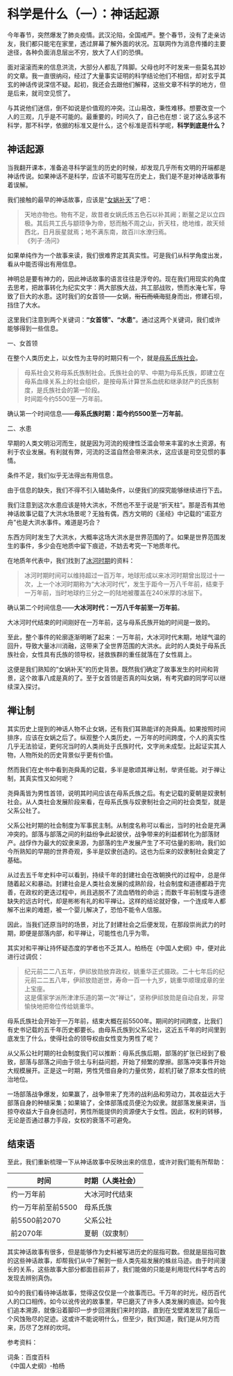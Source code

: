 # 科学是什么（一）：神话起源

今年春节，突然爆发了肺炎疫情。武汉沦陷，全国戒严。整个春节，没有了走亲访友，我们都只能宅在家里，透过屏幕了解外面的状况。互联网作为消息传播的主要途径，各种负面消息层出不穷，放大了人们的恐惧。

面对滚滚而来的信息洪流，大部分人都乱了阵脚。父母也时不时发来一些莫名其妙的文章。我一直很纳闷，经过了大量事实证明的科学结论他们不相信，却对玄乎其玄的神话传说深信不疑。起初，我还会去跟他们解释，这些文章不科学的地方，但是后来，就司空见惯了。

与其说他们迷信，倒不如说是价值观的冲突。江山易改，秉性难移。想要改变一个人的三观，几乎是不可能的。最重要的，时间久了，自己也在想：说了这么多这不科学，那不科学，依据的标准又是什么，这个标准是否科学呢，**科学到底是什么？**

## 神话起源

当我翻开课本，准备追寻科学诞生的历史的时候，却发现几乎所有文明的开端都是神话传说。如果神话不是科学，应该不可能写在历史上，我们是不是对神话故事有着误解。

我们接触的最早的神话故事，应该是“[女娲补天](https://baike.baidu.com/item/%E5%A5%B3%E5%A8%B2%E8%A1%A5%E5%A4%A9/230)”了吧：

> 天地亦物也。物有不足，故昔者女娲氏炼五色石以补其阙；断鳌之足以立四极。其后共工氏与颛顼争为帝，怒而触不周之山，折天柱，绝地维，故天倾西北，日月辰星就焉；地不满东南，故百川水潦归焉。</br>《列子·汤问》

如果单纯作为一个故事来读，我们很难界定其真实性。可是我们从科学角度出发，看从中能否得出有用信息。

神明总是要有神力的，因此神话故事的语言往往是浮夸的。现在我们用现实的角度去思考，把故事转化为纪实文字：两大部族大战，共工部战败，愤而水淹七军，导致了巨大的水患。这时我们的女首领——女娲，~~衔石而填海~~挺身而出，修建石坝，挡住了大水。

这里我们注意到两个关键词：**“女首领”、“水患”**。通过这两个关键词，我们或许能够得到一些信息。

一、女首领

在整个人类历史上，以女性为主导的时期只有一个，就是[母系氏族社会](https://baike.baidu.com/item/%E6%AF%8D%E7%B3%BB%E6%B0%8F%E6%97%8F%E7%A4%BE%E4%BC%9A)。

> 母系社会又称母系氏族制社会。氏族社会的早、中期为母系氏族，即建立在母系血缘关系上的社会组织，是按母系计算世系血统和继承财产的氏族制度，是氏族社会的第一阶段。</br>时间距今约5500至一万年前。

确认第一个时间信息——**母系氏族时期：距今约5500至一万年前**。

二、水患

早期的人类文明沿河而生，就是因为河流的规律性泛滥会带来丰富的水土资源，有利于农业发展。有利就有弊，河流的泛滥自然会带来洪水，这应该是司空见惯的事情。

条件不足，我们似乎无法得出有用信息。

由于信息的缺失，我们不得不引入辅助条件，以便我们的探究能够继续进行下去。

我们注意到这次水患应该是特大洪水，不然也不至于说是“折天柱”。那是否有其他神话故事记载了大洪水场景呢？无独有偶，西方文明的《圣经》中记载的“诺亚方舟”也是大洪水事件。难道是巧合？

东西方同时发生了大洪水，大概率这场大洪水是世界范围的了。如果是世界范围发生的事件，多少会在地质中留下痕迹，不妨去考究一下地质年代。

在地质年代表中，我们找到了[冰河时期](https://baike.baidu.com/item/%E5%86%B0%E6%B2%B3%E6%97%B6%E6%9C%9F)的资料：

> 冰河时期时间可以维持超过一百万年，地球形成以来冰河时期曾出现过十一次，上一个冰河时期称为“大冰河时代”，发生于距今一万八千年前，结束于一万年前，当时地球约三分之一的陆地被覆盖在240米厚的冰层下。

确认第二个时间信息——**大冰河时代：一万八千年前至一万年前**。

大冰河时代结束的时间刚好在一万年前，这与母系氏族开始的时间是一致的。

至此，整个事件的轮廓逐渐明晰了起来：一万年前，大冰河时代末期，地球气温的回升，导致大量冰川消融，这带来了全世界范围的大洪水。此时的人类处于母系氏族社会，女性具有氏族的领导权，拯救族群的重任就落在了女性肩上。

这便是我们熟知的“女娲补天”的历史背景。既然我们确定了故事发生的时间和背景，这个故事八成是真的了。至于女首领是否真的叫女娲，有考究癖的同学可以继续深入探讨。

## 禅让制

其实历史上提到的神话人物不止女娲，还有我们耳熟能详的尧舜禹。如果按照时间排序，应该在女娲之后了。纵观整个人类历史，一万年的时间跨度，个人的真实性几乎无法验证，更何况当时的人类尚处于氏族时代，文字尚未成型。比起证实其人物，人物所处的历史背景似乎更有价值。

然而我们在史书中看到尧舜禹的记载，多半是歌颂其禅让制，举贤任能。对于禅让制，其真实性又如何呢？

尧舜禹皆为男性首领，说明其时间应该在母系氏族之后。有史记载的夏朝是奴隶制社会。从人类社会发展阶段来看，在母系氏族与奴隶制社会之间的社会类型，就是父系公社了。

父系公社时期的社会制度为军事民主制。从制度名称可以看出，当时的社会是充满冲突的。部落与部落之间的利益纷争此起彼伏，战争带来的利益都转化为部落财产。战俘作为最大的奴隶来源，为部落的生产发展产生了不可估量的影响，我们如今所熟知的早期的世界奇观，多半是奴隶创造的。这也为后来的奴隶制社会奠定了基础。

从过去五千年史料中可以看到，持续千年的封建社会在改朝换代的过程中，总是伴随着起义和暴动。封建社会是人类社会发展的成熟阶段，社会制度和道德都趋于完善，在政权的更迭过程中，尚且逃脱不了流血牺牲的命运；而数千年前制度与道德缺失的远古时代，却是彬彬有礼的和平禅让。这样的结论就好像，一个连成年人都解不出来的难题，被一个婴儿解决了，恐怕不能令人信服。

因此，当我们还原当时的场景，对比了封建社会之后便发现，在那段崇尚武力的时期，即便是部落内部，和平禅让，可能性也几乎为零。

其实对和平禅让持怀疑态度的学者也不乏其人。柏杨在《中国人史纲》中，便对此进行过调侃：

> 纪元前二二八五年，伊祁放勋放弃政权，姚重华正式摄政。二十七年后的纪元前二二五八年，伊祁放勋逝世，寿命一百一十九岁，姚重华顺理成章的坐上宝座。</br>这是儒家学派所津津乐道的第一次“禅让”，坚称伊祁放勋是自动自发，非常愉快地把帝位传给姚重华。

母系氏族社会开始于一万年前，结束大概在前5500年。期间的时间跨度，比我们有史书记载的五千年历史都要长。由母系氏族到父系公社，这近五千年的时间里到底发生了什么，使得社会的领导权由女性变为男性了呢？

从父系公社时期的社会制度我们可以推断：母系氏族后期，部落的扩张已经到了极致，部落与部落之间由于领土与利益问题，开始了频繁的摩擦。部落冲突事件开始大规模展开。正是这一时期，男性凭借自身的力量优势，趁机打破了原本女性的统治地位。

一场部落战争爆发，如果赢了，战争带来了充沛的战利品和劳动力，其收益远大于部落自身的种植采集；如果输了，全体部落成员便沦为奴隶。就部落发展来讲，当掠夺收益大于自身创造时，男性所能提供的资源便大于女性。因此，权利的转移，无论是否通过暴力手段，女权的衰落不可避免。

## 结束语

至此，我们重新梳理一下从神话故事中反映出来的信息，或许对我们能有所帮助：

|时间|时期（人类社会）|
|-------|----------|
|约一万年前|大冰河时代结束|
|约一万年前至前5500|母系氏族|
|前5500前2070|父系公社|
|前2070年|夏朝（奴隶制）|

其实神话故事有很多，但是能够作为史料被写进历史的屈指可数。但就是屈指可数的这些神话故事，却帮我们从中了解到一些人类先祖发展的蛛丝马迹。由于时间漫长的关系，这些故事大部分都面目前非了，我们能做的只能是利用现代科学考古的发现去辨别真伪。

如今的我们看待神话故事，觉得这仅仅是一个故事而已。千万年的时光，经历百代人的口口相传。如今以讹传讹的故事里，早已磨灭了许多人类发展的痕迹。如今我们追本溯源，就像沿着脚印一步步回溯我们来时的路，直到在戈壁滩发现了最后一个风蚀殆尽的足迹。这或许不能说明什么，但至少，我们知道，我们是从何方而来，历尽了怎样的坎坷。

参考资料：

词条：百度百科</br>
《中国人史纲》-柏杨
